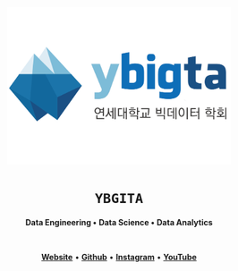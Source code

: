 <div align="center">

<img src="/profile/logo.png" alt="ybigta-logo" width="400" />

# `YBGITA`

**Data Engineering •**
**Data Science •**
**Data Analytics**

<br />

[**Website**](https://ybigta.org) •
[**Github**](https://www.github.com/YBIGTA) •
[**Instagram**](https://instagram.com/yonsei_ybigta) •
[**YouTube**](https://www.youtube.com/@ybigta7189)

</div>

